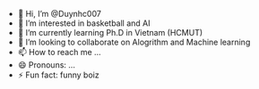- 👋 Hi, I’m @Duynhc007
- 👀 I’m interested in basketball and AI
- 🌱 I’m currently learning Ph.D in Vietnam (HCMUT)
- 💞️ I’m looking to collaborate on Alogrithm and Machine learning
- 📫 How to reach me ...
- 😄 Pronouns: ...
- ⚡ Fun fact: funny boiz

<!---
Duynhc007/Duynhc007 is a ✨ special ✨ repository because its `README.md` (this file) appears on your GitHub profile.
You can click the Preview link to take a look at your changes.
--->

